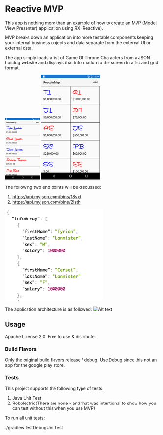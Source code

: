 # Reactive MVP
This app is nothing more than an example of how to create an MVP (Model View Presenter) application using RX (Reactive).

MVP breaks down an application into more testable components keeping your internal business objects and data separate from
the external UI or external data.

The app simply loads a list of Game Of Throne Characters from a JSON hosting website and displays that information to the
screen in a list and grid format. 

![Alt text](/doc/list_ui.png?raw=true "JSON")
![Alt text](/doc/grid_ui2.png?raw=true "JSON")

The following two end points will be discussed:

1. https://api.myjson.com/bins/18vxt
2. https://api.myjson.com/bins/2lsth

![Alt text](/doc/json_data_screenshot.png?raw=true "JSON")

The application architecture is as followed: 
![Alt text](/doc/Reactive_MVP.png?raw=true "App MVP Architecture")

## Usage

Apache License 2.0. Free to use & distribute.

### Build Flavors

Only the original build flavors release / debug. Use Debug since this
not an app for the google play store.

### Tests

This project supports the following type of tests:

1. Java Unit Test
2. Robolectric(There are none - and that was intentional to show how you can test without this when you use MVP)

To run all unit tests:

./gradlew testDebugUnitTest
